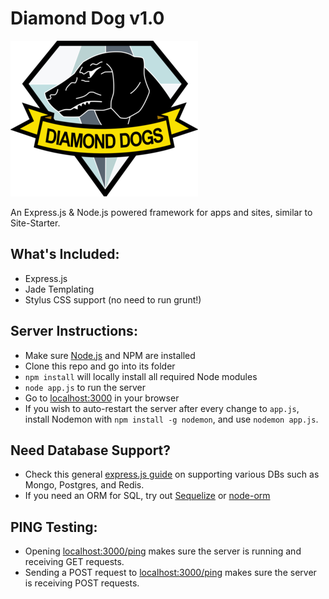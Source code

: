 Diamond Dog v1.0
==============

![Diamond Dogs](/public/img/diamond_dogs.png)

An Express.js & Node.js powered framework for apps and sites, similar to Site-Starter.

What's Included:
----------------

* Express.js
* Jade Templating
* Stylus CSS support (no need to run grunt!)

Server Instructions:
-------------------

* Make sure [Node.js](https://nodejs.org/) and NPM are installed
* Clone this repo and go into its folder
* `npm install` will locally install all required Node modules
* `node app.js` to run the server
* Go to [localhost:3000](http://localhost:3000/) in your browser
* If you wish to auto-restart the server after every change to `app.js`, install Nodemon with `npm install -g nodemon`, and use `nodemon app.js`.

Need Database Support?
----------------------

* Check this general [express.js guide](http://expressjs.com/guide/database-integration.html) on supporting various DBs such as Mongo, Postgres, and Redis.
* If you need an ORM for SQL, try out [Sequelize](http://docs.sequelizejs.com/en/latest/) or [node-orm](https://github.com/dresende/node-orm2)

PING Testing:
-------------

* Opening [localhost:3000/ping](http://localhost:3000/ping) makes sure the server is running and receiving GET requests.
* Sending a POST request to [localhost:3000/ping](http://localhost:3000/ping) makes sure the server is receiving POST requests.
